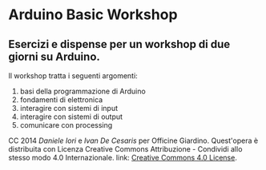 Arduino Basic Workshop
======================

## Esercizi e dispense per un workshop di due giorni su Arduino.

Il workshop tratta i seguenti argomenti:

1. basi della programmazione di Arduino
2. fondamenti di elettronica
3. interagire con sistemi di input
4. interagire con sistemi di output
5. comunicare con processing



CC 2014 *Daniele Iori* e *Ivan De Cesaris* per Officine Giardino.
Quest'opera è distribuita con Licenza Creative Commons Attribuzione - Condividi allo stesso modo 4.0 Internazionale.
link: [Creative Commons 4.0 License](creativecommons.org/licenses/by-sa/4.0/ "CC License").

